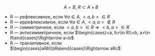 $$A=B,\:R\subset A\times B$$
* R — рефлексивное, если $\forall a\in A, <a, b>\in R$
* R — иррефлексивное, если $\forall a\in A, <a, a>\notin R$
* R — симметричное, если $<a, b>\in R \Rightarrow <b, a>\in R$
* R — антисимметричное, если $\begin{cases}<a, b>\in R\\<b, a>\in R\end{cases}\Rightarrow a=b$
* R — транзитивное, если $\begin{cases}aRb\\bRa\end{cases}\Rightarrow aRc$
